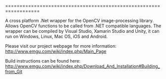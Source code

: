 ==================================================================

A cross platform .Net wrapper for the OpenCV image-processing library. Allows OpenCV functions to be called from .NET compatible languages. The wrapper can be compiled by Visual Studio, Xamarin Studio and Unity, it can run on Windows, Linux, Mac OS, iOS and Android.

Please visit our project webpage for more information:
http://www.emgu.com/wiki/index.php/Main_Page

Build instructions can be found here:
http://www.emgu.com/wiki/index.php/Download_And_Installation#Building_from_Git
